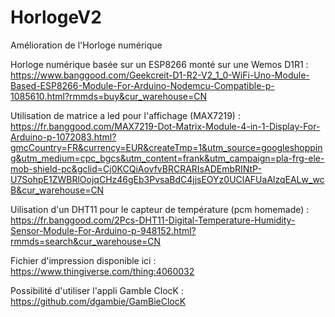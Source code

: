 # HorlogeV2
Amélioration de l'Horloge numérique

Horloge numérique basée sur un ESP8266 monté sur une Wemos D1R1 : https://www.banggood.com/Geekcreit-D1-R2-V2_1_0-WiFi-Uno-Module-Based-ESP8266-Module-For-Arduino-Nodemcu-Compatible-p-1085610.html?rmmds=buy&cur_warehouse=CN


Utilisation de matrice a led pour l'affichage (MAX7219) : https://fr.banggood.com/MAX7219-Dot-Matrix-Module-4-in-1-Display-For-Arduino-p-1072083.html?gmcCountry=FR&currency=EUR&createTmp=1&utm_source=googleshopping&utm_medium=cpc_bgcs&utm_content=frank&utm_campaign=pla-frg-ele-mob-shield-pc&gclid=Cj0KCQiAovfvBRCRARIsADEmbRINtP-U7SohpE1ZWBRlOojqCHz46gEb3PvsaBdC4jjsEOYz0UClAFUaAlzqEALw_wcB&cur_warehouse=CN


Uilisation d'un DHT11 pour le capteur de température (pcm homemade) : https://fr.banggood.com/2Pcs-DHT11-Digital-Temperature-Humidity-Sensor-Module-For-Arduino-p-948152.html?rmmds=search&cur_warehouse=CN


Fichier d'impression disponible ici : https://www.thingiverse.com/thing:4060032

Possibilité d'utiliser l'appli GambIe ClocK : https://github.com/dgambie/GamBieClocK

